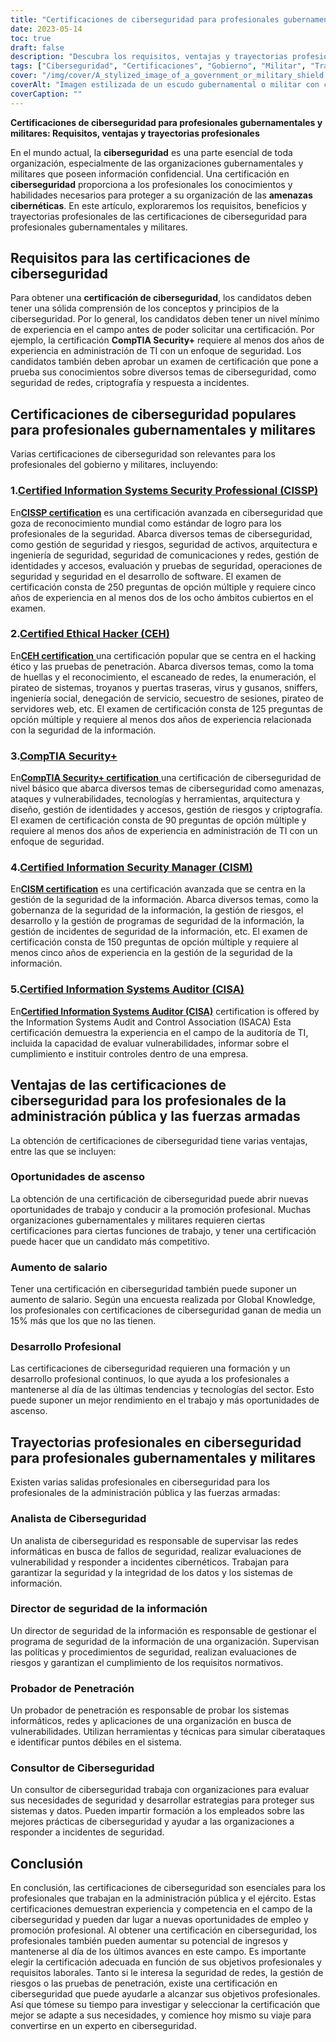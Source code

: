 ```yaml
---
title: "Certificaciones de ciberseguridad para profesionales gubernamentales y militares"
date: 2023-05-14
toc: true
draft: false
description: "Descubra los requisitos, ventajas y trayectorias profesionales de las certificaciones de ciberseguridad en los sectores gubernamental y militar."
tags: ["Ciberseguridad", "Certificaciones", "Gobierno", "Militar", "Trayectoria profesional", "Seguridad de la información", "Defensa", "Autorización de seguridad", "Conformidad", "Normativa", "Ciberdelincuencia", "Ciberamenazas", "Auditoría informática", "Gestión de riesgos", "CISSP", "CISM", "Seguridad", "CEH", "CAP", "CSSLP"]
cover: "/img/cover/A_stylized_image_of_a_government_or_military_shield.png"
coverAlt: "Imagen estilizada de un escudo gubernamental o militar con cerraduras y llaves digitales de fondo."
coverCaption: ""
---
```


**Certificaciones de ciberseguridad para profesionales gubernamentales y militares: Requisitos, ventajas y trayectorias profesionales**

En el mundo actual, la **ciberseguridad** es una parte esencial de toda organización, especialmente de las organizaciones gubernamentales y militares que poseen información confidencial. Una certificación en **ciberseguridad** proporciona a los profesionales los conocimientos y habilidades necesarios para proteger a su organización de las **amenazas cibernéticas**. En este artículo, exploraremos los requisitos, beneficios y trayectorias profesionales de las certificaciones de ciberseguridad para profesionales gubernamentales y militares.

## Requisitos para las certificaciones de ciberseguridad

Para obtener una **certificación de ciberseguridad**, los candidatos deben tener una sólida comprensión de los conceptos y principios de la ciberseguridad. Por lo general, los candidatos deben tener un nivel mínimo de experiencia en el campo antes de poder solicitar una certificación. Por ejemplo, la certificación **CompTIA Security+** requiere al menos dos años de experiencia en administración de TI con un enfoque de seguridad. Los candidatos también deben aprobar un examen de certificación que pone a prueba sus conocimientos sobre diversos temas de ciberseguridad, como seguridad de redes, criptografía y respuesta a incidentes.

## Certificaciones de ciberseguridad populares para profesionales gubernamentales y militares

Varias certificaciones de ciberseguridad son relevantes para los profesionales del gobierno y militares, incluyendo:

### 1.[Certified Information Systems Security Professional (CISSP)](https://www.isc2.org/Certifications/CISSP)

En[**CISSP certification**](https://www.isc2.org/Certifications/CISSP) es una certificación avanzada en ciberseguridad que goza de reconocimiento mundial como estándar de logro para los profesionales de la seguridad. Abarca diversos temas de ciberseguridad, como gestión de seguridad y riesgos, seguridad de activos, arquitectura e ingeniería de seguridad, seguridad de comunicaciones y redes, gestión de identidades y accesos, evaluación y pruebas de seguridad, operaciones de seguridad y seguridad en el desarrollo de software. El examen de certificación consta de 250 preguntas de opción múltiple y requiere cinco años de experiencia en al menos dos de los ocho ámbitos cubiertos en el examen.

### 2.[Certified Ethical Hacker (CEH)](https://cert.eccouncil.org/certified-ethical-hacker.html)

En[**CEH certification** ](https://cert.eccouncil.org/certified-ethical-hacker.html) una certificación popular que se centra en el hacking ético y las pruebas de penetración. Abarca diversos temas, como la toma de huellas y el reconocimiento, el escaneado de redes, la enumeración, el pirateo de sistemas, troyanos y puertas traseras, virus y gusanos, sniffers, ingeniería social, denegación de servicio, secuestro de sesiones, pirateo de servidores web, etc. El examen de certificación consta de 125 preguntas de opción múltiple y requiere al menos dos años de experiencia relacionada con la seguridad de la información.

### 3.[CompTIA Security+](https://simeononsecurity.com/articles/comptias-security-plus-sy0-601-what-do-you-need-to-know/)

En[**CompTIA Security+ certification** ](https://simeononsecurity.com/articles/comptias-security-plus-sy0-601-what-do-you-need-to-know/) una certificación de ciberseguridad de nivel básico que abarca diversos temas de ciberseguridad como amenazas, ataques y vulnerabilidades, tecnologías y herramientas, arquitectura y diseño, gestión de identidades y accesos, gestión de riesgos y criptografía. El examen de certificación consta de 90 preguntas de opción múltiple y requiere al menos dos años de experiencia en administración de TI con un enfoque de seguridad.

### 4.[Certified Information Security Manager (CISM)](https://www.isaca.org/credentialing/cism)

En[**CISM certification**](https://www.isaca.org/credentialing/cism) es una certificación avanzada que se centra en la gestión de la seguridad de la información. Abarca diversos temas, como la gobernanza de la seguridad de la información, la gestión de riesgos, el desarrollo y la gestión de programas de seguridad de la información, la gestión de incidentes de seguridad de la información, etc. El examen de certificación consta de 150 preguntas de opción múltiple y requiere al menos cinco años de experiencia en la gestión de la seguridad de la información.

### 5.[Certified Information Systems Auditor (CISA)](https://www.isaca.org/credentialing/cisa)

En[**Certified Information Systems Auditor (CISA)**](https://www.isaca.org/credentialing/cisa) certification is offered by the Information Systems Audit and Control Association (ISACA) Esta certificación demuestra la experiencia en el campo de la auditoría de TI, incluida la capacidad de evaluar vulnerabilidades, informar sobre el cumplimiento e instituir controles dentro de una empresa.

## Ventajas de las certificaciones de ciberseguridad para los profesionales de la administración pública y las fuerzas armadas

La obtención de certificaciones de ciberseguridad tiene varias ventajas, entre las que se incluyen:

### Oportunidades de ascenso

La obtención de una certificación de ciberseguridad puede abrir nuevas oportunidades de trabajo y conducir a la promoción profesional. Muchas organizaciones gubernamentales y militares requieren ciertas certificaciones para ciertas funciones de trabajo, y tener una certificación puede hacer que un candidato más competitivo.

### Aumento de salario

Tener una certificación en ciberseguridad también puede suponer un aumento de salario. Según una encuesta realizada por Global Knowledge, los profesionales con certificaciones de ciberseguridad ganan de media un 15% más que los que no las tienen.

### Desarrollo Profesional

Las certificaciones de ciberseguridad requieren una formación y un desarrollo profesional continuos, lo que ayuda a los profesionales a mantenerse al día de las últimas tendencias y tecnologías del sector. Esto puede suponer un mejor rendimiento en el trabajo y más oportunidades de ascenso.

## Trayectorias profesionales en ciberseguridad para profesionales gubernamentales y militares

Existen varias salidas profesionales en ciberseguridad para los profesionales de la administración pública y las fuerzas armadas:

### Analista de Ciberseguridad

Un analista de ciberseguridad es responsable de supervisar las redes informáticas en busca de fallos de seguridad, realizar evaluaciones de vulnerabilidad y responder a incidentes cibernéticos. Trabajan para garantizar la seguridad y la integridad de los datos y los sistemas de información.

### Director de seguridad de la información

Un director de seguridad de la información es responsable de gestionar el programa de seguridad de la información de una organización. Supervisan las políticas y procedimientos de seguridad, realizan evaluaciones de riesgos y garantizan el cumplimiento de los requisitos normativos.

### Probador de Penetración

Un probador de penetración es responsable de probar los sistemas informáticos, redes y aplicaciones de una organización en busca de vulnerabilidades. Utilizan herramientas y técnicas para simular ciberataques e identificar puntos débiles en el sistema.

### Consultor de Ciberseguridad

Un consultor de ciberseguridad trabaja con organizaciones para evaluar sus necesidades de seguridad y desarrollar estrategias para proteger sus sistemas y datos. Pueden impartir formación a los empleados sobre las mejores prácticas de ciberseguridad y ayudar a las organizaciones a responder a incidentes de seguridad.

## Conclusión

En conclusión, las certificaciones de ciberseguridad son esenciales para los profesionales que trabajan en la administración pública y el ejército. Estas certificaciones demuestran experiencia y competencia en el campo de la ciberseguridad y pueden dar lugar a nuevas oportunidades de empleo y promoción profesional. Al obtener una certificación en ciberseguridad, los profesionales también pueden aumentar su potencial de ingresos y mantenerse al día de los últimos avances en este campo. Es importante elegir la certificación adecuada en función de sus objetivos profesionales y requisitos laborales. Tanto si le interesa la seguridad de redes, la gestión de riesgos o las pruebas de penetración, existe una certificación en ciberseguridad que puede ayudarle a alcanzar sus objetivos profesionales. Así que tómese su tiempo para investigar y seleccionar la certificación que mejor se adapte a sus necesidades, y comience hoy mismo su viaje para convertirse en un experto en ciberseguridad.

